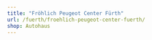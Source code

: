 ```yaml
---
title: "Fröhlich Peugeot Center Fürth"
url: /fuerth/froehlich-peugeot-center-fuerth/
shop: Autohaus
---
```

